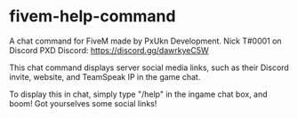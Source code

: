 # fivem-help-command
A chat command for FiveM made by PxUkn Development.
Nick T#0001 on Discord
PXD Discord: https://discord.gg/dawrkyeC5W

This chat command displays server social media links, such as their Discord invite, website, and TeamSpeak IP in the game chat.

To display this in chat, simply type "/help" in the ingame chat box, and boom! Got yourselves some social links!
